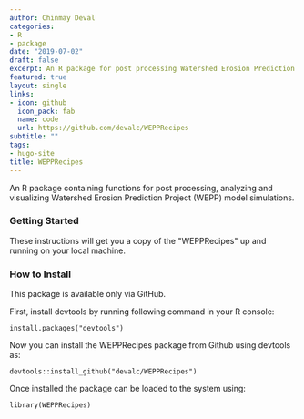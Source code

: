 ```yaml
---
author: Chinmay Deval
categories:
- R
- package
date: "2019-07-02"
draft: false
excerpt: An R package for post processing Watershed Erosion Prediction Project (WEPP) model simulations.   
featured: true
layout: single
links:
- icon: github
  icon_pack: fab
  name: code
  url: https://github.com/devalc/WEPPRecipes
subtitle: ""
tags:
- hugo-site
title: WEPPRecipes
---
```



An R package containing functions for post processing, analyzing and visualizing Watershed Erosion Prediction Project (WEPP) model simulations.         

### Getting Started

These instructions will get you a copy of the "WEPPRecipes" up and running on your 
local machine.

### How to Install

This package is available only via GitHub. 

First, install devtools by running following command in your R console: 

```{r}
install.packages("devtools")
```

Now you can install the WEPPRecipes package from Github using devtools as:

```{r}
devtools::install_github("devalc/WEPPRecipes")
```
Once installed the package can be loaded to the system using:
```{r}
library(WEPPRecipes)
```